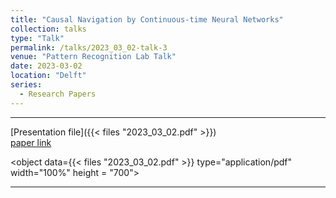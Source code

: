 ```yaml
---
title: "Causal Navigation by Continuous-time Neural Networks"
collection: talks
type: "Talk"
permalink: /talks/2023_03_02-talk-3
venue: "Pattern Recognition Lab Talk"
date: 2023-03-02
location: "Delft"
series:
  - Research Papers
---
```


---

[Presentation file]({{< files "2023_03_02.pdf" >}})<br />
[paper link](https://proceedings.neurips.cc/paper/2021/file/67ba02d73c54f0b83c05507b7fb7267f-Paper.pdf)



<object data={{< files "2023_03_02.pdf" >}} type="application/pdf" width="100%" height = "700"> 
</object>

---